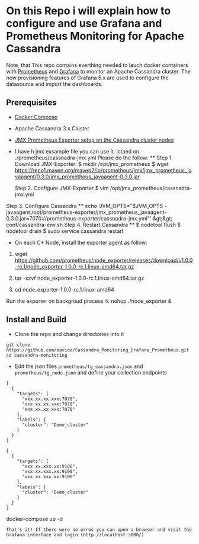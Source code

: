 # On this Repo i will explain how to configure and use Grafana and Prometheus Monitoring for Apache Cassandra
Note, that This repo contains everthing needed to lauch docker containers with [Prometheus](https://prometheus.io/) and [Grafana](https:/grafana.com/) to monitor an Apache Cassandra cluster.
The new provisioning features of Grafana 5.x are used to configure the datasource and import the dashboards.

## Prerequisites
* [Docker Compose](https://docs.docker.com/compose/install/#install-compose)
* Apache Cassandra 3.x Cluster

* [JMX Prometheus Exporter setup on the Cassandra cluster nodes](https://www.robustperception.io/monitoring-cassandra-with-prometheus/)
* I have h jmx exsample file you can use it. lctaed on ./prometheus/cassnadra-jmx.yml
Please do the follow:
** Step 1. Download JMX-Exporter:
$ mkdir /opt/jmx_prometheus
  $ wget https://repo1.maven.org/maven2/io/prometheus/jmx/jmx_prometheus_javaagent/0.3.0/jmx_prometheus_javaagent-0.3.0.jar

  Step 2. Configure JMX-Exporter
  $ vim /opt/jmx_prometheus/cassnadra-jmx.yml

Step 3. Configure Cassandra
**   echo 'JVM_OPTS="$JVM_OPTS -javaagent:/opt/prometheus-exporter/jmx_prometheus_javaagent-0.3.0.jar=7070:/<your exporter installation>/prometheus-exporter/cassnadra-jmx.yml"' &amp;gt;&amp;gt; conf/cassandra-env.sh
Step 4. Restart Cassandra
** $ nodetool flush
   $ nodetool drain
   $ sudo service cassandra restart


* On each C* Node,  install the exporter agent as follow:

1. wget https://github.com/prometheus/node_exporter/releases/download/v1.0.0-rc.1/node_exporter-1.0.0-rc.1.linux-amd64.tar.gz

2. tar -xzvf node_exporter-1.0.0-rc.1.linux-amd64.tar.gz

3. cd node_exporter-1.0.0-rc.1.linux-amd64

Run the exporter on backgroud process
4. nohup ./node_exporter &


## Install and Build
* Clone the repo and change directories into it
```
git clone https://github.com/oavioz/Cassandra_Monitoring_Grafana_Prometheus.git
cd cassandra-monitoring

```
* Edit the json files `prometheus/tg_cassandra.json` and `prometheus/tg_node.json` and define your collection endpoints
```
[
  {
    "targets": [ 
      "xxx.xx.xx.xxx:7070", 
      "xxx.xx.xx.xxx:7070", 
      "xxx.xx.xx.xxx:7070"
    ],
    "labels": {
      "cluster": "Demo_cluster"
    }
  }
]
```
```
[
  {
    "targets": [ 
      "xxx.xx.xxx.xx:9100", 
      "xxx.xx.xxx.xx:9100", 
      "xxx.xx.xxx.xx:9100"
    ],
    "labels": {
      "cluster": "Demo_cluster"
    }
  }
]
```

docker-compose up -d
```
That's it! If there were no erros you can open a browser and visit the Grafana interface and login (http://localhost:3000/)
